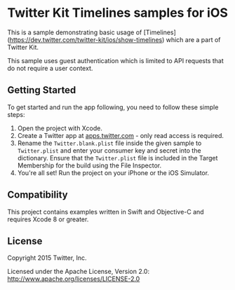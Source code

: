 # Twitter Kit Timelines samples for iOS

This is a sample demonstrating basic usage of [Timelines] (https://dev.twitter.com/twitter-kit/ios/show-timelines) which are a part of Twitter Kit.

This sample uses guest authentication which is limited to API requests that do not require a user context.

## Getting Started

To get started and run the app following, you need to follow these simple steps:

1. Open the project with Xcode.
2. Create a Twitter app at [apps.twitter.com](https://apps.twitter.com) - only read access is required.
3. Rename the `Twitter.blank.plist` file inside the given sample to `Twitter.plist` and enter your consumer key and secret into the dictionary. Ensure that the `Twitter.plist` file is included in the Target Membership for the build using the File Inspector.
4. You're all set! Run the project on your iPhone or the iOS Simulator.

## Compatibility

This project contains examples written in Swift and Objective-C and requires Xcode 8 or greater.

## License

Copyright 2015 Twitter, Inc.

Licensed under the Apache License, Version 2.0: http://www.apache.org/licenses/LICENSE-2.0
